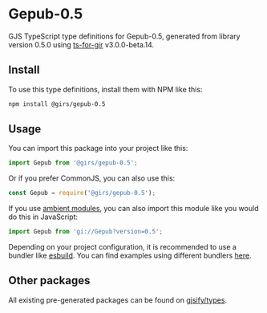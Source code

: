 
# Gepub-0.5

GJS TypeScript type definitions for Gepub-0.5, generated from library version 0.5.0 using [ts-for-gir](https://github.com/gjsify/ts-for-gir) v3.0.0-beta.14.

## Install

To use this type definitions, install them with NPM like this:
```bash
npm install @girs/gepub-0.5
```

## Usage

You can import this package into your project like this:
```ts
import Gepub from '@girs/gepub-0.5';
```

Or if you prefer CommonJS, you can also use this:
```ts
const Gepub = require('@girs/gepub-0.5');
```

If you use [ambient modules](https://github.com/gjsify/ts-for-gir/tree/main/packages/cli#ambient-modules), you can also import this module like you would do this in JavaScript:

```ts
import Gepub from 'gi://Gepub?version=0.5';
```

Depending on your project configuration, it is recommended to use a bundler like [esbuild](https://esbuild.github.io/). You can find examples using different bundlers [here](https://github.com/gjsify/ts-for-gir/tree/main/examples).

## Other packages

All existing pre-generated packages can be found on [gjsify/types](https://github.com/gjsify/types).